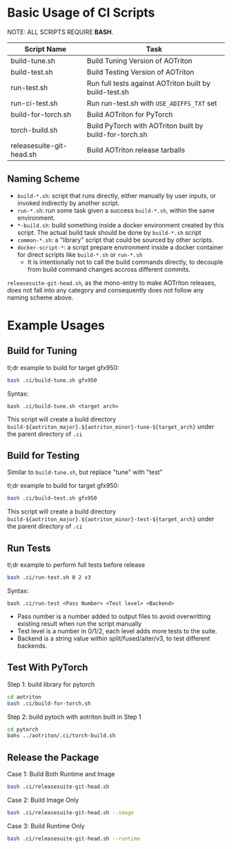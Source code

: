 # Basic Usage of CI Scripts

NOTE: ALL SCRIPTS REQUIRE **BASH**.

|  Script Name               |              Task                                         |
| -------------------------- | --------------------------------------------------------- |
| build-tune.sh              | Build Tuning Version of AOTriton                          |
| build-test.sh              | Build Testing Version of AOTriton                         |
| run-test.sh                | Run full tests against AOTriton built by build-test.sh    |
| run-ci-test.sh             | Run run-test.sh with `USE_ADIFFS_TXT` set                 |
| build-for-torch.sh         | Build AOTriton for PyTorch                                |
| torch-build.sh             | Build PyTorch with AOTriton built by build-for-torch.sh   |
| releasesuite-git-head.sh   | Build AOTriton release tarballs                           |

## Naming Scheme

* `build-*.sh`: script that runs directly, either manually by user inputs, or
  invoked indirectly by another script.
* `run-*.sh`: run some task given a success `build-*.sh`, within the same environment.
* `*-build.sh`: build something inside a docker environment created by this
  script. The actual build task should be done by `build-*.sh` script
* `common-*.sh`: a "library" script that could be sourced by other scripts.
* `docker-script-*`: a script prepare environment inside a docker container for
  direct scripts like `build-*.sh` or `run-*.sh`
  - It is intentionally not to call the build commands directly, to decouple
    from build command changes accross different commits.

`releasesuite-git-head.sh`, as the mono-entry to make AOTriton releases, does
not fall into any category and consequently does not follow any naming scheme above.

# Example Usages

## Build for Tuning

tl;dr example to build for target gfx950:
``` bash
bash .ci/build-tune.sh gfx950
```

Syntax:
```
bash .ci/build-tune.sh <target arch>
```

This script will create a build directory
`build-${aotriton_major}.${aotriton_minor}-tune-${target_arch}` under the
parent directory of `.ci`

## Build for Testing

Similar to `build-tune.sh`, but replace "tune" with "test"

tl;dr example to build for target gfx950:
``` bash
bash .ci/build-test.sh gfx950
```

This script will create a build directory
`build-${aotriton_major}.${aotriton_minor}-test-${target_arch}` under the
parent directory of `.ci`

## Run Tests

tl;dr example to perform full tests before release

``` bash
bash .ci/run-test.sh 0 2 v3
```

Syntax:
```
bash .ci/run-test <Pass Number> <Test level> <Backend>
```

* Pass number is a number added to output files to avoid overwritting existing
  result when run the script manually
* Test level is a number in 0/1/2, each level adds more tests to the suite.
* Backend is a string value within split/fused/aiter/v3, to test different backends.

## Test With PyTorch

Step 1: build library for pytorch

``` bash
cd aotriton
bash .ci/build-for-torch.sh
```

Step 2: build pytoch with aotriton built in Step 1

``` bash
cd pytorch
bahs ../aotriton/.ci/torch-build.sh
```

## Release the Package

Case 1: Build Both Runtime and Image

``` bash
bash .ci/releasesuite-git-head.sh
```

Case 2: Build Image Only

``` bash
bash .ci/releasesuite-git-head.sh --image
```

Case 3: Build Runtime Only

``` bash
bash .ci/releasesuite-git-head.sh --runtime
```

